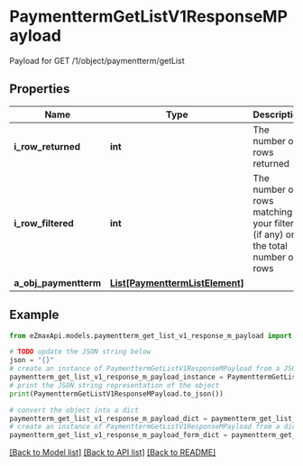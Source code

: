 # PaymenttermGetListV1ResponseMPayload

Payload for GET /1/object/paymentterm/getList

## Properties

Name | Type | Description | Notes
------------ | ------------- | ------------- | -------------
**i_row_returned** | **int** | The number of rows returned | 
**i_row_filtered** | **int** | The number of rows matching your filters (if any) or the total number of rows | 
**a_obj_paymentterm** | [**List[PaymenttermListElement]**](PaymenttermListElement.md) |  | 

## Example

```python
from eZmaxApi.models.paymentterm_get_list_v1_response_m_payload import PaymenttermGetListV1ResponseMPayload

# TODO update the JSON string below
json = "{}"
# create an instance of PaymenttermGetListV1ResponseMPayload from a JSON string
paymentterm_get_list_v1_response_m_payload_instance = PaymenttermGetListV1ResponseMPayload.from_json(json)
# print the JSON string representation of the object
print(PaymenttermGetListV1ResponseMPayload.to_json())

# convert the object into a dict
paymentterm_get_list_v1_response_m_payload_dict = paymentterm_get_list_v1_response_m_payload_instance.to_dict()
# create an instance of PaymenttermGetListV1ResponseMPayload from a dict
paymentterm_get_list_v1_response_m_payload_form_dict = paymentterm_get_list_v1_response_m_payload.from_dict(paymentterm_get_list_v1_response_m_payload_dict)
```
[[Back to Model list]](../README.md#documentation-for-models) [[Back to API list]](../README.md#documentation-for-api-endpoints) [[Back to README]](../README.md)


